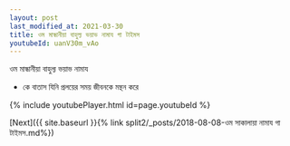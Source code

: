```yaml
---
layout: post
last_modified_at: 2021-03-30
title: ওম মান্ধানীয়া বাহুল্য ভয়াভ নামায গা টাইমস
youtubeId: uanV30m_vAo
---
```

 
 
 ওম মান্ধানীয়া বাহুল্য ভয়াভ নামায  
 
 -  কে বাতাস যিনি প্রলয়ের সময় জীবনকে মন্থন করে 
 
  
 
  
 
 
 
 
 
 


{% include youtubePlayer.html id=page.youtubeId %}
 
[Next]({{ site.baseurl }}{% link  split2/_posts/2018-08-08-ওম সাকালায়া নামায গা টাইমস.md%})
 

